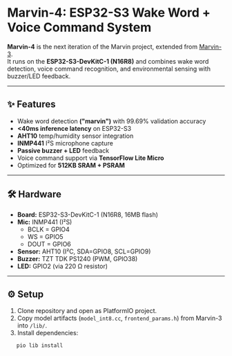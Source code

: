 # Marvin-4: ESP32-S3 Wake Word + Voice Command System

**Marvin-4** is the next iteration of the Marvin project, extended from [Marvin-3](https://github.com/jetscholar/marvin-3).  
It runs on the **ESP32-S3-DevKitC-1 (N16R8)** and combines wake word detection, voice command recognition, and environmental sensing with buzzer/LED feedback.

---

## ✨ Features

- Wake word detection **("marvin")** with 99.69% validation accuracy  
- **<40ms inference latency** on ESP32-S3  
- **AHT10** temp/humidity sensor integration  
- **INMP441** I²S microphone capture  
- **Passive buzzer + LED** feedback  
- Voice command support via **TensorFlow Lite Micro**  
- Optimized for **512KB SRAM + PSRAM**

---

## 🛠️ Hardware

- **Board:** ESP32-S3-DevKitC-1 (N16R8, 16MB flash)  
- **Mic:** INMP441 (I²S)  
  - BCLK = GPIO4  
  - WS   = GPIO5  
  - DOUT = GPIO6  
- **Sensor:** AHT10 (I²C, SDA=GPIO8, SCL=GPIO9)  
- **Buzzer:** TZT TDK PS1240 (PWM, GPIO38)  
- **LED:** GPIO2 (via 220 Ω resistor)

---

## ⚙️ Setup

1. Clone repository and open as PlatformIO project.  
2. Copy model artifacts (`model_int8.cc`, `frontend_params.h`) from Marvin-3 into `/lib/`.  
3. Install dependencies:

```sh
   pio lib install
